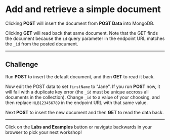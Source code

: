 # Add and retrieve a simple document

Clicking **POST** will insert the document from **POST Data** into MongoDB. 

Clicking **GET** will read back that same document. Note that the GET finds the document because the `id` query parameter in the endpoint URL matches the `_id` from the posted document.

---

## Challenge

Run **POST** to insert the default document, and then **GET** to read it back.

Now edit the POST data to set `firstName` to "Jane". If you run **POST** now, it will fail with a duplicate key error (the `_id` must be unique accross all documents in the collection). Change `_id` to a value of your choosing, and then replace `HLB123456789` in the endpoint URL with that same value.

Next **POST** to insert the new document and then **GET** to read the data back.

---

Click on the **Labs and Examples** button or navigate backwards in your browser to pick your next workshop!
